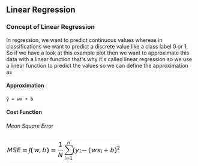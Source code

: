 ## Linear Regression
### Concept of Linear Regression
<p>
    In regression, we want to predict continuous values whereas in classifications we want to predict a discrete value like a class label 0 or      1. So if we have a look at this example plot then we want to approximate this data with a linear function that's why it's called linear regression so we use a linear function to predict the values so we can define the approximation as 
</p><h4>Approximation</h4>
    
    ŷ = wx + b
    
<h4>Cost Function</h4>
<h6>Mean Square Error</h6>

![This is a alt text.](/linear_regression/mse.jpg "This is a sample image.")
